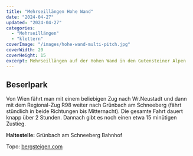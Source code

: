 ```yaml
---
title: "Mehrseillängen Hohe Wand"
date: "2024-04-27"
updated: "2024-04-27"
categories:
  - "Mehrseillängen"
  - "klettern"
coverImage: "/images/hohe-wand-multi-pitch.jpg"
coverWidth: 20
coverHeight: 15
excerpt: Mehrseillängen auf der Hohen Wand in den Gutensteiner Alpen
---
```


## Beserlpark
Von Wien fährt man mit einem beliebigen Zug nach Wr.Neustadt und dann mit dem Regional-Zug R98 weiter nach Grünbach am Schneeberg (fährt stündlich in beide Richtungen bis Mitternacht). Die gesamte Fahrt dauert knapp über 2 Stunden. Dannach gibt es noch einen etwa 15 minütigen Zustieg.

**Haltestelle:** Grünbach am Schneeberg Bahnhof	

Topo: [bergsteigen.com](https://www.bergsteigen.com/touren/klettern/beserlpark-hohe-wand/)
